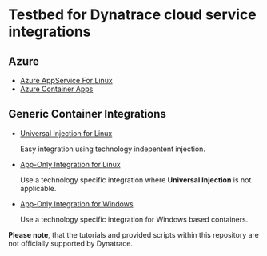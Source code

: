 # Testbed for Dynatrace cloud service integrations

## Azure
* [Azure AppService For Linux](azure-app-service-linux/README.md)
* [Azure Container Apps](azure-container-apps.md)

## Generic Container Integrations
* [Universal Injection for Linux](container-integration/universal-injection.md)

    Easy integration using technology indepentent injection. 
    
* [App-Only Integration for Linux](container-integration/application-only.md)

    Use a technology specific integration where **Universal Injection** is not applicable.

* [App-Only Integration for Windows](container-integration/application-only-windows.md)

    Use a technology specific integration for Windows based containers.


**Please note**, that the tutorials and provided scripts within this repository are not officially supported by Dynatrace. 
